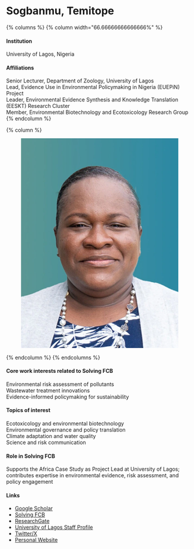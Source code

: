 # Sogbanmu, Temitope

{% columns %}
{% column width="66.66666666666666%" %}
#### Institution

University of Lagos, Nigeria

#### Affiliations

Senior Lecturer, Department of Zoology, University of Lagos\
Lead, Evidence Use in Environmental Policymaking in Nigeria (EUEPiN) Project\
Leader, Environmental Evidence Synthesis and Knowledge Translation (EESKT) Research Cluster\
Member, Environmental Biotechnology and Ecotoxicology Research Group
{% endcolumn %}

{% column %}
<figure><img src="https://raw.githubusercontent.com/Solving-FCB/docs/refs/heads/main/.img/sogbanmu-t.webp" alt=""></figure>
{% endcolumn %}
{% endcolumns %}

#### Core work interests related to Solving FCB

Environmental risk assessment of pollutants\
Wastewater treatment innovations\
Evidence-informed policymaking for sustainability

#### Topics of interest

Ecotoxicology and environmental biotechnology\
Environmental governance and policy translation\
Climate adaptation and water quality\
Science and risk communication

#### Role in Solving FCB

Supports the Africa Case Study as Project Lead at University of Lagos; contributes expertise in environmental evidence, risk assessment, and policy engagement

#### Links

* [Google Scholar](https://scholar.google.com/citations?user=SYcEqe8AAAAJ)
* [Solving FCB](https://solvingfcb.org/people/sogbanmu-t/)
* [ResearchGate](https://www.researchgate.net/profile/Temitope-Sogbanmu)
* [University of Lagos Staff Profile](https://unilag.edu.ng/?our-staff=sogbanmu-temitope-olumuyiwa)
* [Twitter/X](https://x.com/SogbanmuTo)
* [Personal Website](https://tosogbanmu.wordpress.com)
